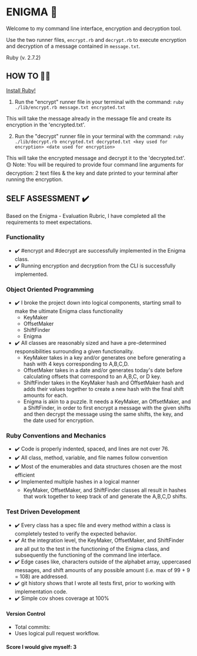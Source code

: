 # ENIGMA 🧩

Welcome to my command line interface, encryption and decryption tool.

Use the two runner files, `encrypt.rb` and `decrypt.rb` to execute
encryption and decryption of a message contained in `message.txt`.

Ruby (v. 2.7.2)

## HOW TO ‍👨‍💻

[Install Ruby!](https://www.ruby-lang.org/en/documentation/installation/)

1. Run the "encrypt" runner file in your terminal with the command:
`ruby ./lib/encrypt.rb message.txt encrypted.txt`

  This will take the message already in the message file and create its
  encryption in the 'encrypted.txt'.

2. Run the "decrypt" runner file in your terminal with the command:
`ruby ./lib/decrypt.rb encrypted.txt decrypted.txt <key used for encryption>
<date used for encryption>`

  This will take the encrypted message and decrypt it to the 'decrypted.txt'.
  🟡 Note: You will be required to provide four command line arguments for
  decryption: 2 text files & the key and date printed to your terminal after
  running the encryption.

## SELF ASSESSMENT ✔️
Based on the Enigma - Evaluation Rubric, I have completed all the requirements
to meet expectations.

  ### Functionality
  + ✔️ #encrypt and #decrypt are successfully implemented in the Enigma class.
  + ✔️ Running encryption and decryption from the CLI is successfully implemented.

  ### Object Oriented Programming
  + ✔️ I broke the project down into logical components, starting small to make
  the ultimate Enigma class functionality
    + KeyMaker
    + OffsetMaker
    + ShiftFinder
    + Enigma
  + ✔️ All classes are reasonably sized and have a pre-determined responsibilities
  surrounding a given functionality.
    + KeyMaker takes in a key and/or generates one before generating a hash with
    4 keys corresponding to A,B,C,D.
    + OffsetMaker takes in a date and/or generates today's date before calculating
    offsets that correspond to an A,B,C, or D key.
    + ShiftFinder takes in the KeyMaker hash and OffsetMaker hash and adds their
    values together to create a new hash with the final shift amounts for each.
    + Enigma is akin to a puzzle. It needs a KeyMaker, an OffsetMaker, and a ShiftFinder,
    in order to first encrypt a message with the given shifts and then decrypt the message
    using the same shifts, the key, and the date used for encryption.

  ### Ruby Conventions and Mechanics
  + ✔️ Code is properly indented, spaced, and lines are not over 76.
  + ✔️ All class, method, variable, and file names follow convention
  + ✔️ Most of the enumerables and data structures chosen are the most efficient
  + ✔️ Implemented multiple hashes in a logical manner
    + KeyMaker, OffsetMaker, and ShiftFinder classes all result in hashes that
    work together to keep track of and generate the A,B,C,D shifts.

  ### Test Driven Development
  + ✔️ Every class has a spec file and every method within a class is completely
  tested to verify the expected behavior.
  + ✔️ At the integration level, the KeyMaker, OffsetMaker, and ShiftFinder are all
  put to the test in the functioning of the Enigma class, and subsequently the
  functioning of the command line interface.
  + ✔️ Edge cases like, characters outside of the alphabet array, uppercased messages,
  and shift amounts of any possible amount (i.e. max of 99 + 9 = 108) are addressed.
  + ✔️ git history shows that I wrote all tests first, prior to working with
  implementation code.
  + ✔️ Simple cov shoes coverage at 100%

  #### Version Control
  + Total commits:
  + Uses logical pull request workflow.

  #### Score I would give myself: 3
